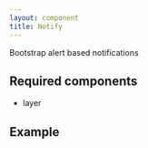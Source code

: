 ```yaml
---
layout: component
title: Notify
---
```


Bootstrap alert based notifications

## Required components

* layer

## Example

<script>
$(function(){
	component.require(['layer','notify'], function(notify){
		console.log('LAYER, NOTIFY');
		/*notify.setSpacing(40);
		notify.success('success text');
		notify.notify('info text', {
			// class: 'alert-info'
		}, 'info');
		notify.warning('warning text');
		notify.warn('warn text');
		notify.error('error text');
		notify.danger('danger text');*/
	});
});
</script>
